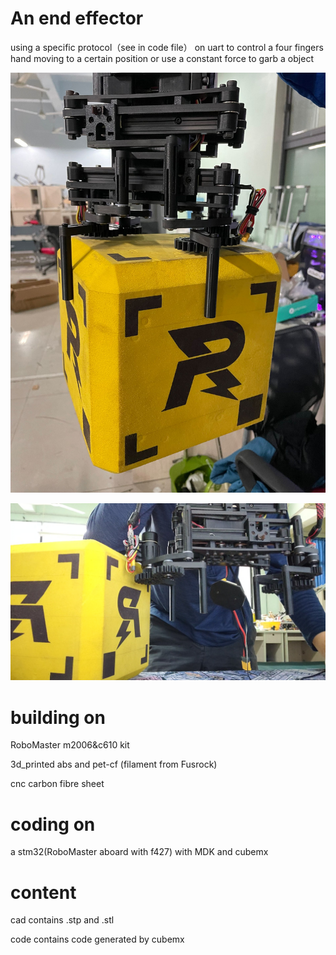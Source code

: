 # An end effector 

using a specific protocol（see in code file） on uart to control a four fingers hand moving to a certain position or use a constant force to garb a object

![claw with a RoboMaster gold ore without ctrl](/cad/img/p1.jpg)

![claw with a RoboMaster gold ore](/cad/img/p2.jpg)

# building on 
RoboMaster m2006&c610 kit

3d_printed abs and pet-cf (filament from Fusrock)

cnc carbon fibre sheet 
            
# coding on 
a stm32(RoboMaster aboard with f427) with MDK and cubemx 

# content

cad contains .stp and .stl

code contains code generated by cubemx 
